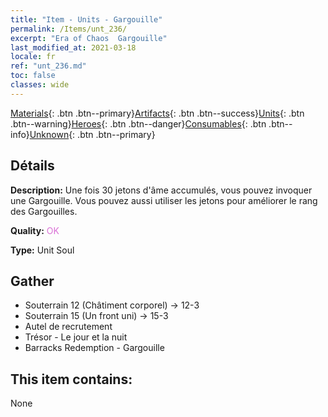```yaml
---
title: "Item - Units - Gargouille"
permalink: /Items/unt_236/
excerpt: "Era of Chaos  Gargouille"
last_modified_at: 2021-03-18
locale: fr
ref: "unt_236.md"
toc: false
classes: wide
---
```

 [Materials](/fr/Items/){: .btn .btn--primary}[Artifacts](/fr/Items/Artifacts/){: .btn .btn--success}[Units](/fr/Items/Units/){: .btn .btn--warning}[Heroes](/fr/Items/Heroes/){: .btn .btn--danger}[Consumables](/fr/Items/Consumables/){: .btn .btn--info}[Unknown](/fr/Items/Unknown/){: .btn .btn--primary}

## Détails
 **Description:** Une fois 30 jetons d'âme accumulés, vous pouvez invoquer une Gargouille. Vous pouvez aussi utiliser les jetons pour améliorer le rang des Gargouilles.

 **Quality:** <span style="color: #DA70D6">OK</span>

 **Type:** Unit Soul

## Gather

*    Souterrain 12 (Châtiment corporel) -> 12-3 
*    Souterrain 15 (Un front uni) -> 15-3 
*    Autel de recrutement 
*    Trésor - Le jour et la nuit 
*    Barracks Redemption - Gargouille 

## This item contains:

  None

